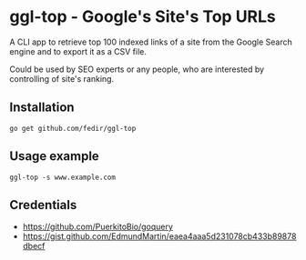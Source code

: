 # ggl-top - Google's Site's Top URLs

A CLI app to retrieve top 100 indexed links of a site from the Google Search engine and to export it as a CSV file.

Could be used by SEO experts or any people, who are interested by controlling of site's ranking.

## Installation

    go get github.com/fedir/ggl-top

## Usage example

    ggl-top -s www.example.com


## Credentials

* https://github.com/PuerkitoBio/goquery
* https://gist.github.com/EdmundMartin/eaea4aaa5d231078cb433b89878dbecf
